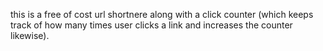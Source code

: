 this is a free of cost url shortnere along with a click counter (which keeps track of how many times user clicks a link and increases the counter likewise).
